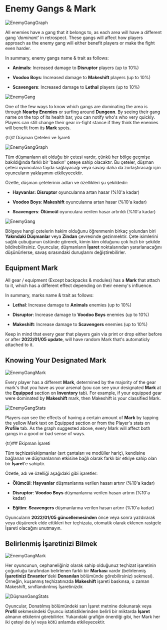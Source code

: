 
# Enemy Gangs & Mark

![EnemyGangGraph](/resources/mobile-tutorial/EnemyGangGraph.png)

All enemies have a gang that it belongs to, as each area will have a different gang _'dominant'_ in retrospect. These gangs will affect how players approach as the enemy gang will either benefit players or make the fight even harder.

In summary, enemy gangs name & trait as follows:
- **Animals:** Increased damage to **Disruptor** players (up to 10%)

- **Voodoo Boys**: Increased damage to **Makeshift** players (up to 10%)

- **Scavengers**: Increased damage to **Lethal** players (up to 10%)

![EnemyGang](/resources/mobile-tutorial/EnemyGang.png)

One of the few ways to know which gangs are dominating the area is through **Nearby Enemies** or surfing around **Dungeon**. By seeing their gang name on the top of its health bar, you can notify who's who very quickly. Players can still change their gear in-fight stance if they think the enemies will benefit from its **Mark** spots.

{tr}# Düşman Çeteleri ve İşareti

![EnemyGangGraph](/resources/mobile-tutorial/EnemyGangGraph.png)

Tüm düşmanların ait olduğu bir çetesi vardır, çünkü her bölge geçmişe bakıldığında farklı bir 'baskın' çeteye sahip olacaktır. Bu çeteler, düşman çetesi oyunculara fayda sağlayacağı veya savaşı daha da zorlaştıracağı için oyuncuların yaklaşımını etkileyecektir.

Özetle, düşman çetelerinin adları ve özellikleri şu şekildedir:
- **Hayvanlar:** **Disruptor** oyuncularına artan hasar (%10'a kadar)

- **Voodoo Boys**: **Makeshift** oyuncularına artan hasar (%10'a kadar)

- **Scavengers**: **Ölümcül** oyunculara verilen hasar artırıldı (%10'a kadar)

![EnemyGang](/resources/mobile-tutorial/EnemyGang.png)

Bölgeye hangi çetelerin hakim olduğunu öğrenmenin birkaç yolundan biri **Yakındaki Düşmanlar** veya **Zindan** çevresinde gezinmektir. Çete isimlerini sağlık çubuğunun üstünde görerek, kimin kim olduğunu çok hızlı bir şekilde bildirebilirsiniz. Oyuncular, düşmanların **İşaret** noktalarından yararlanacağını düşünürlerse, savaş sırasındaki duruşlarını değiştirebilirler.

## Equipment Mark

All gear / equipment (Except backpacks & modules) has a **Mark** that attach to it, which has a different effect depending on their enemy's influence.

In summary, marks name & trait as follows:

- **Lethal**: Increase damage to **Animals** enemies (up to 10%)

- **Disruptor**: Increase damage to **Voodoo Boys** enemies (up to 10%)

- **Makeshift**: Increase damage to **Scavengers** enemies (up to 10%)

Keep in mind that every gear that players gain via print or drop either before or after **2022/01/05 update**, will have random Mark that's automaticly attached to it.

## Knowing Your Designated Mark

![EnemyGangMark](/resources/mobile-tutorial/EnemyGangMark.png)

Every player has a different **Mark**, determined by the majority of the gear mark's that you have as your arsenal (you can see your designated **Mark** at the **Equipped** section on **Inventory** tab). For example, if your equipped gear were dominated by **Makeshift** mark, then Makeshift is your classified Mark.

![EnemyGangStats](/resources/mobile-tutorial/EnemyGangStats.png)

Players can see the effects of having a certain amount of **Mark** by tapping the yellow Mark text on Equipped section or from the Player's stats on **Profile** tab. As the graph suggested above, every Mark will affect both gangs in a good or bad sense of ways.

{tr}## Ekipman İşareti

Tüm teçhizat/ekipmanlar (sırt çantaları ve modüller hariç), kendisine bağlanan ve düşmanlarının etkisine bağlı olarak farklı bir etkiye sahip olan bir **İşaret**'e sahiptir.

Özetle, adı ve özelliği aşağıdaki gibi işaretler:

- **Ölümcül**: **Hayvanlar** düşmanlarına verilen hasarı artırır (%10'a kadar)

- **Disruptor**: **Voodoo Boys** düşmanlarına verilen hasarı artırın (%10'a kadar)

- **Eğitim**: **Scavengers** düşmanlarına verilen hasarı artırır (%10'a kadar)

Oyuncuların **2022/01/05 güncellemesinden** önce veya sonra yazdırarak veya düşürerek elde ettikleri her teçhizata, otomatik olarak eklenen rastgele İşareti olacağını unutmayın.

## Belirlenmiş İşaretinizi Bilmek

![EnemyGangMark](/resources/mobile-tutorial/EnemyGangMark.png)

Her oyuncunun, cephaneliğiniz olarak sahip olduğunuz teçhizat işaretinin çoğunluğu tarafından belirlenen farklı bir **Markası** vardır (belirlenmiş **İşaretinizi** **Envanter**'deki **Donanılan** bölümünde görebilirsiniz) sekmesi). Örneğin, kuşanmış teçhizatınızda **Makeshift** işareti baskınsa, o zaman Makeshift, sınıflandırılmış İşaretinizdir.

![DüşmanGangStats](/resources/mobile-tutorial/EnemyGangStats.png)

Oyuncular, Donatılmış bölümündeki sarı İşaret metnine dokunarak veya **Profil** sekmesindeki Oyuncu istatistiklerinden belirli bir miktarda **İşaret** almanın etkilerini görebilirler. Yukarıdaki grafiğin önerdiği gibi, her Mark her iki çeteyi de iyi veya kötü anlamda etkileyecektir.